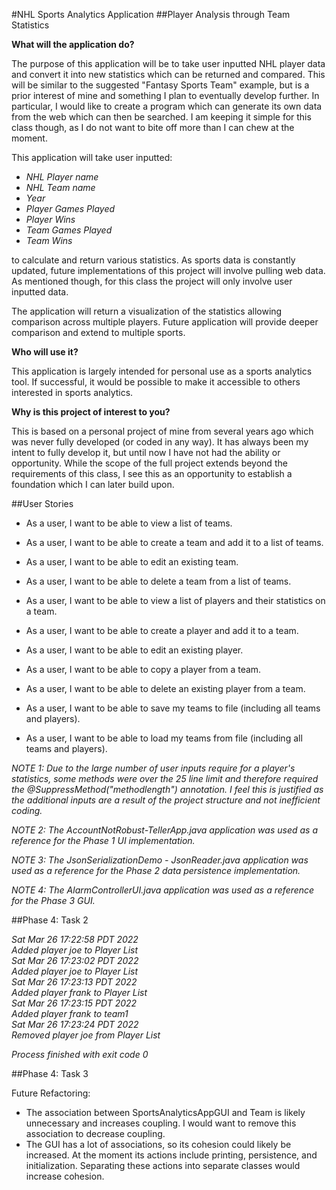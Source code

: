#NHL Sports Analytics Application
##Player Analysis through Team Statistics

**What will the application do?**

The purpose of this application will be to take user inputted NHL player data and convert it into 
new statistics which can be returned and compared.  This will be similar to the suggested "Fantasy 
Sports Team" example, but is a prior interest of mine and something I plan to eventually develop further.
In particular, I would like to create a program which can generate its own data from the web which can then 
be searched.  I am keeping it simple for this class though, as I do not want to bite off more than I can chew
at the moment.

This application will take user inputted:  
- *NHL Player name*
- *NHL Team name*
- *Year*
- *Player Games Played*
- *Player Wins*
- *Team Games Played*
- *Team Wins*

to calculate and return various statistics.  As sports data is constantly
updated, future implementations of this project will involve pulling web data.  As mentioned though, for this class
the project will only involve user inputted data.

The application will return a visualization of the statistics allowing comparison across 
multiple players.  Future application will provide deeper comparison and extend 
to multiple sports.

**Who will use it?**

This application is largely intended for personal use as a sports analytics tool.  If successful, it 
would be possible to make it accessible to others interested in sports analytics.

**Why is this project of interest to you?**

This is based on a personal project of mine from several years ago which was never fully developed
(or coded in any way).  It has always been my intent to fully develop it, but until now
I have not had the ability or opportunity.  While the scope of the full project extends beyond the
requirements of this class, I see this as an opportunity to establish a foundation which I
can later build upon.

##User Stories

- As a user, I want to be able to view a list of teams.
- As a user, I want to be able to create a team and add it to a list of teams.
- As a user, I want to be able to edit an existing team.
- As a user, I want to be able to delete a team from a list of teams.
- As a user, I want to be able to view a list of players and their statistics on a team.
- As a user, I want to be able to create a player and add it to a team.
- As a user, I want to be able to edit an existing player.
- As a user, I want to be able to copy a player from a team.
- As a user, I want to be able to delete an existing player from a team.

- As a user, I want to be able to save my teams to file (including all teams and players).
- As a user, I want to be able to load my teams from file (including all teams and players).

*NOTE 1: Due to the large number of user inputs require for a player's statistics, some methods were over the 25 line
limit and therefore required the @SuppressMethod("methodlength") annotation.  I feel this is justified as the additional 
inputs are a result of the project structure and not inefficient coding.*

*NOTE 2: The AccountNotRobust-TellerApp.java application was used as a reference for the Phase 1 UI implementation.*

*NOTE 3: The JsonSerializationDemo - JsonReader.java application was used as a reference for the Phase 2 data 
persistence implementation.*

*NOTE 4: The AlarmControllerUI.java application was used as a reference for the Phase 3 GUI.*

##Phase 4: Task 2

*Sat Mar 26 17:22:58 PDT 2022*\
*Added player joe to Player List*\
*Sat Mar 26 17:23:02 PDT 2022*\
*Added player joe to Player List*\
*Sat Mar 26 17:23:13 PDT 2022*\
*Added player frank to Player List*\
*Sat Mar 26 17:23:15 PDT 2022*\
*Added player frank to team1*\
*Sat Mar 26 17:23:24 PDT 2022*\
*Removed player joe from Player List*

*Process finished with exit code 0*

##Phase 4: Task 3

Future Refactoring:

- The association between SportsAnalyticsAppGUI and Team is likely unnecessary and increases coupling.  I would want to remove this association to decrease coupling.
- The GUI has a lot of associations, so its cohesion could likely be increased.  At the moment its actions include printing, persistence, and initialization.  Separating these actions into separate classes would increase cohesion.